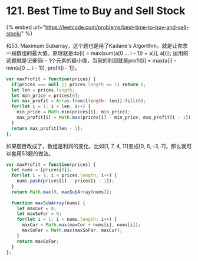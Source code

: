 # 121. Best Time to Buy and Sell Stock

{% embed url="https://leetcode.com/problems/best-time-to-buy-and-sell-stock/" %}

和53. Maximum Subarray，这个题也是用了Kadane's Algorithm，就是让你求一段数组的最大值。原理就是dp\[i\] = max\(sum\(a\[0 ... i - 1\]\) + a\[i\], a\[i\]\); 运用的这题就是记录前i - 1个元素的最小值，当前的利润就是profit\[i\] = max\(a\[i\] - min\(a\[0 ... i - 1\]\), profit\[i - 1\]\)。

```javascript
var maxProfit = function(prices) {
  if(prices === null || prices.length <= 1) return 0;
  let len = prices.length;
  let min_price = prices[0];
  let max_profit = Array.from({length: len}).fill(0);
  for(let i = 1; i < len; i++) {
    min_price = Math.min(prices[i], min_price);
    max_profit[i] = Math.max(prices[i] - min_price, max_profit[i - 1]);
  }
  return max_profit[len - 1];
};
```

如果题目改成了，数组是利润的变化，比如\[1, 7, 4, 11\]变成\[0, 6, -3, 7\]，那么就可以套用53题的做法。

```javascript
var maxProfit = function(prices) {
  let nums = [prices[0]];
  for(let i = 1; i < prices.length; i++) {
    nums.push(prices[i] - prices[i - 1]);
  }
  return Math.max(0, maxSubArray(nums));
  
  function maxSubArray(nums) {
    let maxCur = 0;
    let maxSoFar = 0;
    for(let i = 1; i < nums.length; i++) {
      maxCur = Math.max(maxCur + nums[i], nums[i]);
      maxSoFar = Math.max(maxSoFar, maxCur);
    }
    return maxSoFar;
  }
};
```

